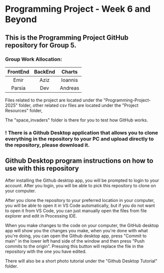 # Programming Project - Week 6 and Beyond

## This is the Programming Project GitHub repository for Group 5.

### Group Work Allocation:
| FrontEnd | BackEnd    |  Charts    |
|  :---:   |   :----:   |   :---:   |
| Emir     | Aziz       | Ioannis   |
| Parsia   | Dev        | Andreas   |


Files related to the project are located under the "Programming-Project-2025" folder, other related csv files are located under the "Project Resources" folder, 

The "space_invaders" folder is there for you to test how GitHub works. 

### ! There is a Github Desktop application that allows you to clone everything in the repository to your PC and upload directly to the repository, please download it.

## Github Desktop program instructions on how to use with this repository

After installing the Github desktop app, you will be prompted to login to your account. After you login, you will be able to pick this repository to clone on your computer.

After you clone the repository to your preferred location in your computer, you will be able to open it in VS Code automatically, but if you do not want to open it from VS Code, you can just manually open the files from file explorer and edit in Processing IDE.

When you make changes to the code on your computer, the GitHub desktop app will show you the changes you make, when you're done with what you're doing, you can open the Github desktop app, press "Commit to main" in the lower left hand side of the window and then press "Push commits to the origin". Pressing this button will replace the file in the repository with the one you have edited.

There will also be a short photo tutorial under the "Github Desktop Tutorial" folder.

